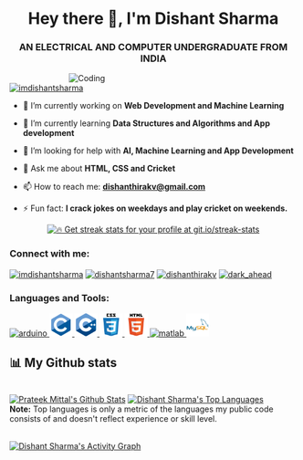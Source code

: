 <h1 align="center">Hey there 👋, I'm Dishant Sharma</h1>
<h3 align="center">AN ELECTRICAL AND COMPUTER UNDERGRADUATE FROM INDIA</h3>
<img align="right" alt="Coding" width="400" src="https://imgs.search.brave.com/cTWvsKv2Fc7C5UDE5anDrCErBLMupkD9BAQQL3XPTBM/rs:fit:800:600:1/g:ce/aHR0cHM6Ly9jZG4u/ZHJpYmJibGUuY29t/L3VzZXJzLzEwNTk1/ODMvc2NyZWVuc2hv/dHMvNDE3MTM2Ny9j/b2RpbmctZnJlYWsu/Z2lm.gif">

<p align="left"> <a href="https://twitter.com/imdishantsharma" target="blank"><img src="https://img.shields.io/twitter/follow/imdishantsharma?logo=twitter&style=for-the-badge" alt="imdishantsharma" /></a> </p>

- 🔭 I’m currently working on **Web Development and Machine Learning**

- 🌱 I’m currently learning **Data Structures and Algorithms and App development**

- 🤝 I’m looking for help with **AI, Machine Learning and App Development**

- 💬 Ask me about **HTML, CSS and Cricket**

- 📫 How to reach me: **dishanthirakv@gmail.com**

- ⚡ Fun fact: **I crack jokes on weekdays and play cricket on weekends.**


<p align="center">
    <a href="https://github.com/prateekmittal154/github-readme-streak-stats">
        <img title="🔥 Get streak stats for your profile at git.io/streak-stats"  src="https://github-readme-streak-stats.herokuapp.com/?user=prateekmittal154&theme=black-ice&hide_border=true&stroke=0000&background=060A0CD0"/>
    </a>
</p>

<h3 align="left">Connect with me:</h3>
<p align="left">
<a href="https://twitter.com/imdishantsharma" target="blank"><img align="center" src="https://raw.githubusercontent.com/rahuldkjain/github-profile-readme-generator/master/src/images/icons/Social/twitter.svg" alt="imdishantsharma" height="30" width="40" /></a>
<a href="https://linkedin.com/in/dishantsharma7" target="blank"><img align="center" src="https://raw.githubusercontent.com/rahuldkjain/github-profile-readme-generator/master/src/images/icons/Social/linked-in-alt.svg" alt="dishantsharma7" height="30" width="40" /></a>
<a href="https://www.hackerrank.com/dishanthirakv" target="blank"><img align="center" src="https://raw.githubusercontent.com/rahuldkjain/github-profile-readme-generator/master/src/images/icons/Social/hackerrank.svg" alt="dishanthirakv" height="30" width="40" /></a>
<a href="https://www.leetcode.com/dark_ahead" target="blank"><img align="center" src="https://raw.githubusercontent.com/rahuldkjain/github-profile-readme-generator/master/src/images/icons/Social/leet-code.svg" alt="dark_ahead" height="30" width="40" /></a>
</p>


<h3 align="left">Languages and Tools:</h3>
<p align="left"> <a href="https://www.arduino.cc/" target="_blank" rel="noreferrer"> <img src="https://cdn.worldvectorlogo.com/logos/arduino-1.svg" alt="arduino" width="40" height="40"/> </a> <a href="https://www.cprogramming.com/" target="_blank" rel="noreferrer"> <img src="https://raw.githubusercontent.com/devicons/devicon/master/icons/c/c-original.svg" alt="c" width="40" height="40"/> </a> <a href="https://www.w3schools.com/cpp/" target="_blank" rel="noreferrer"> <img src="https://raw.githubusercontent.com/devicons/devicon/master/icons/cplusplus/cplusplus-original.svg" alt="cplusplus" width="40" height="40"/> </a> <a href="https://www.w3schools.com/css/" target="_blank" rel="noreferrer"> <img src="https://raw.githubusercontent.com/devicons/devicon/master/icons/css3/css3-original-wordmark.svg" alt="css3" width="40" height="40"/> </a> <a href="https://www.w3.org/html/" target="_blank" rel="noreferrer"> <img src="https://raw.githubusercontent.com/devicons/devicon/master/icons/html5/html5-original-wordmark.svg" alt="html5" width="40" height="40"/> </a> <a href="https://www.mathworks.com/" target="_blank" rel="noreferrer"> <img src="https://upload.wikimedia.org/wikipedia/commons/2/21/Matlab_Logo.png" alt="matlab" width="40" height="40"/> </a> <a href="https://www.mysql.com/" target="_blank" rel="noreferrer"> <img src="https://raw.githubusercontent.com/devicons/devicon/master/icons/mysql/mysql-original-wordmark.svg" alt="mysql" width="40" height="40"/> </a> </p>

## 📊 My Github stats
<br/>
    <a href="https://github.com/dishantsharma7/github-readme-stats"><img alt="Prateek Mittal's Github Stats" src="https://github-readme-stats.vercel.app/api?username=dishantsharma7&show_icons=true&count_private=true&theme=react&hide_border=true&bg_color=0D1117" /></a>
  <a href="https://github.com/dishantsharma7/github-readme-stats"><img alt="Dishant Sharma's Top Languages" src="https://github-readme-stats.vercel.app/api/top-langs/?username=dishantsharma7&langs_count=8&count_private=true&layout=compact&theme=react&hide_border=true&bg_color=0D1117" /></a>
  <br/>
  <b>Note:</b> Top languages is only a metric of the languages my public code consists of and doesn't reflect experience or skill level.


<br/>
<br/>

<a href="https://github.com/dishantsharma7/github-readme-activity-graph"><img alt="Dishant Sharma's Activity Graph" src="https://activity-graph.herokuapp.com/graph?username=dishantsharma7&bg_color=0D1117&color=5BCDEC&line=5BCDEC&point=FFFFFF&hide_border=true" /></a>

<br/>
<br/>



